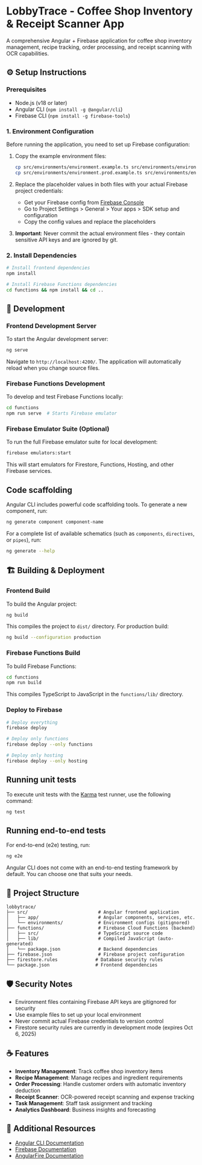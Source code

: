 # LobbyTrace - Coffee Shop Inventory & Receipt Scanner App

A comprehensive Angular + Firebase application for coffee shop inventory management, recipe tracking, order processing, and receipt scanning with OCR capabilities.

## ⚙️ Setup Instructions

### Prerequisites
- Node.js (v18 or later)
- Angular CLI (`npm install -g @angular/cli`)
- Firebase CLI (`npm install -g firebase-tools`)

### 1. Environment Configuration
Before running the application, you need to set up Firebase configuration:

1. Copy the example environment files:
   ```bash
   cp src/environments/environment.example.ts src/environments/environment.ts
   cp src/environments/environment.prod.example.ts src/environments/environment.prod.ts
   ```

2. Replace the placeholder values in both files with your actual Firebase project credentials:
   - Get your Firebase config from [Firebase Console](https://console.firebase.google.com)
   - Go to Project Settings > General > Your apps > SDK setup and configuration
   - Copy the config values and replace the placeholders

3. **Important**: Never commit the actual environment files - they contain sensitive API keys and are ignored by git.

### 2. Install Dependencies
```bash
# Install frontend dependencies
npm install

# Install Firebase Functions dependencies
cd functions && npm install && cd ..
```

## 🚀 Development

### Frontend Development Server
To start the Angular development server:

```bash
ng serve
```

Navigate to `http://localhost:4200/`. The application will automatically reload when you change source files.

### Firebase Functions Development
To develop and test Firebase Functions locally:

```bash
cd functions
npm run serve  # Starts Firebase emulator
```

### Firebase Emulator Suite (Optional)
To run the full Firebase emulator suite for local development:

```bash
firebase emulators:start
```

This will start emulators for Firestore, Functions, Hosting, and other Firebase services.

## Code scaffolding

Angular CLI includes powerful code scaffolding tools. To generate a new component, run:

```bash
ng generate component component-name
```

For a complete list of available schematics (such as `components`, `directives`, or `pipes`), run:

```bash
ng generate --help
```

## 🏗️ Building & Deployment

### Frontend Build
To build the Angular project:

```bash
ng build
```

This compiles the project to `dist/` directory. For production build:

```bash
ng build --configuration production
```

### Firebase Functions Build
To build Firebase Functions:

```bash
cd functions
npm run build
```

This compiles TypeScript to JavaScript in the `functions/lib/` directory.

### Deploy to Firebase
```bash
# Deploy everything
firebase deploy

# Deploy only functions
firebase deploy --only functions

# Deploy only hosting
firebase deploy --only hosting
```

## Running unit tests

To execute unit tests with the [Karma](https://karma-runner.github.io) test runner, use the following command:

```bash
ng test
```

## Running end-to-end tests

For end-to-end (e2e) testing, run:

```bash
ng e2e
```

Angular CLI does not come with an end-to-end testing framework by default. You can choose one that suits your needs.

## 📁 Project Structure

```
lobbytrace/
├── src/                          # Angular frontend application
│   ├── app/                      # Angular components, services, etc.
│   └── environments/             # Environment configs (gitignored)
├── functions/                    # Firebase Cloud Functions (backend)
│   ├── src/                      # TypeScript source code
│   ├── lib/                      # Compiled JavaScript (auto-generated)
│   └── package.json              # Backend dependencies
├── firebase.json                 # Firebase project configuration
├── firestore.rules              # Database security rules
└── package.json                 # Frontend dependencies
```

## 🛡️ Security Notes

- Environment files containing Firebase API keys are gitignored for security
- Use example files to set up your local environment
- Never commit actual Firebase credentials to version control
- Firestore security rules are currently in development mode (expires Oct 6, 2025)

## ☕ Features

- **Inventory Management**: Track coffee shop inventory items
- **Recipe Management**: Manage recipes and ingredient requirements
- **Order Processing**: Handle customer orders with automatic inventory deduction
- **Receipt Scanner**: OCR-powered receipt scanning and expense tracking
- **Task Management**: Staff task assignment and tracking
- **Analytics Dashboard**: Business insights and forecasting

## 🔗 Additional Resources

- [Angular CLI Documentation](https://angular.dev/tools/cli)
- [Firebase Documentation](https://firebase.google.com/docs)
- [AngularFire Documentation](https://github.com/angular/angularfire)
